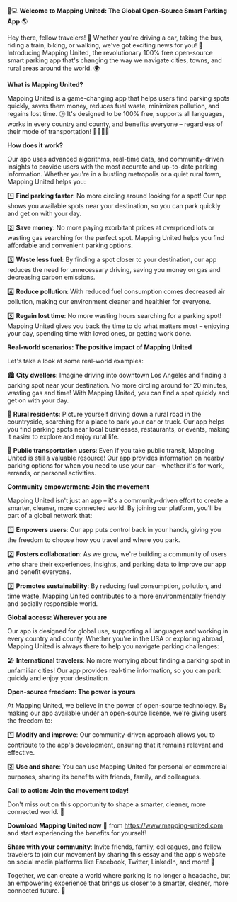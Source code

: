 🚗💻 **Welcome to Mapping United: The Global Open-Source Smart Parking App** 🌎

Hey there, fellow travelers! 👋 Whether you're driving a car, taking the bus, riding a train, biking, or walking, we've got exciting news for you! 🎉 Introducing Mapping United, the revolutionary 100% free open-source smart parking app that's changing the way we navigate cities, towns, and rural areas around the world. 🌍

**What is Mapping United?**

Mapping United is a game-changing app that helps users find parking spots quickly, saves them money, reduces fuel waste, minimizes pollution, and regains lost time. 🕒 It's designed to be 100% free, supports all languages, works in every country and county, and benefits everyone – regardless of their mode of transportation! 🚗🚌🚂💨

**How does it work?**

Our app uses advanced algorithms, real-time data, and community-driven insights to provide users with the most accurate and up-to-date parking information. Whether you're in a bustling metropolis or a quiet rural town, Mapping United helps you:

1️⃣ **Find parking faster**: No more circling around looking for a spot! Our app shows you available spots near your destination, so you can park quickly and get on with your day.

2️⃣ **Save money**: No more paying exorbitant prices at overpriced lots or wasting gas searching for the perfect spot. Mapping United helps you find affordable and convenient parking options.

3️⃣ **Waste less fuel**: By finding a spot closer to your destination, our app reduces the need for unnecessary driving, saving you money on gas and decreasing carbon emissions.

4️⃣ **Reduce pollution**: With reduced fuel consumption comes decreased air pollution, making our environment cleaner and healthier for everyone.

5️⃣ **Regain lost time**: No more wasting hours searching for a parking spot! Mapping United gives you back the time to do what matters most – enjoying your day, spending time with loved ones, or getting work done.

**Real-world scenarios: The positive impact of Mapping United**

Let's take a look at some real-world examples:

🏙️ **City dwellers**: Imagine driving into downtown Los Angeles and finding a parking spot near your destination. No more circling around for 20 minutes, wasting gas and time! With Mapping United, you can find a spot quickly and get on with your day.

🚂 **Rural residents**: Picture yourself driving down a rural road in the countryside, searching for a place to park your car or truck. Our app helps you find parking spots near local businesses, restaurants, or events, making it easier to explore and enjoy rural life.

🚌 **Public transportation users**: Even if you take public transit, Mapping United is still a valuable resource! Our app provides information on nearby parking options for when you need to use your car – whether it's for work, errands, or personal activities.

**Community empowerment: Join the movement**

Mapping United isn't just an app – it's a community-driven effort to create a smarter, cleaner, more connected world. By joining our platform, you'll be part of a global network that:

1️⃣ **Empowers users**: Our app puts control back in your hands, giving you the freedom to choose how you travel and where you park.

2️⃣ **Fosters collaboration**: As we grow, we're building a community of users who share their experiences, insights, and parking data to improve our app and benefit everyone.

3️⃣ **Promotes sustainability**: By reducing fuel consumption, pollution, and time waste, Mapping United contributes to a more environmentally friendly and socially responsible world.

**Global access: Wherever you are**

Our app is designed for global use, supporting all languages and working in every country and county. Whether you're in the USA or exploring abroad, Mapping United is always there to help you navigate parking challenges:

🏖️ **International travelers**: No more worrying about finding a parking spot in unfamiliar cities! Our app provides real-time information, so you can park quickly and enjoy your destination.

**Open-source freedom: The power is yours**

At Mapping United, we believe in the power of open-source technology. By making our app available under an open-source license, we're giving users the freedom to:

1️⃣ **Modify and improve**: Our community-driven approach allows you to contribute to the app's development, ensuring that it remains relevant and effective.

2️⃣ **Use and share**: You can use Mapping United for personal or commercial purposes, sharing its benefits with friends, family, and colleagues.

**Call to action: Join the movement today!**

Don't miss out on this opportunity to shape a smarter, cleaner, more connected world. 🌟

**Download Mapping United now** 📲 from https://www.mapping-united.com and start experiencing the benefits for yourself!

**Share with your community**: Invite friends, family, colleagues, and fellow travelers to join our movement by sharing this essay and the app's website on social media platforms like Facebook, Twitter, LinkedIn, and more! 🤩

Together, we can create a world where parking is no longer a headache, but an empowering experience that brings us closer to a smarter, cleaner, more connected future. 🌟